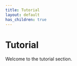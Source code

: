 ```yaml
---
title: Tutorial
layout: default
has_children: true
---
```

# Tutorial

Welcome to the tutorial section.
